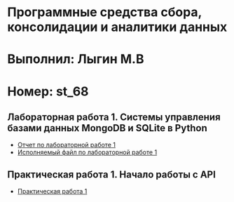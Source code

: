 # Программные средства сбора, консолидации и аналитики данных
# Выполнил: Лыгин М.В
# Номер: st_68

## Лабораторная работа 1. Системы управления базами данных MongoDB и SQLite в Python
- [Отчет по лабораторной работе 1](/Lab1.docx)
- [Исполняемый файл по лабораторной работе 1](Lab1MV.ipynb)


## Практическая работа 1. Начало работы с API
- [Практическая работа 1](/Lab_1.ipynb)
